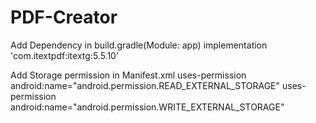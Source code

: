 # PDF-Creator
 
Add Dependency in build.gradle(Module: app)
implementation 'com.itextpdf:itextg:5.5.10'

Add Storage permission in Manifest.xml
uses-permission android:name="android.permission.READ_EXTERNAL_STORAGE"
uses-permission android:name="android.permission.WRITE_EXTERNAL_STORAGE"
